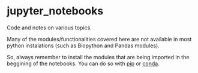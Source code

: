 # jupyter_notebooks
Code and notes on various topics.

Many of the modules/functionalities covered here are not available in most python instalations (such as Biopython and Pandas modules).  

So, always remember to install the modules that are being imported in the beggining of the notebooks. You can do so with [pip](https://packaging.python.org/tutorials/installing-packages/#use-pip-for-installing) or [conda](https://docs.conda.io/projects/conda/en/latest/user-guide/getting-started.html#managing-packages).
